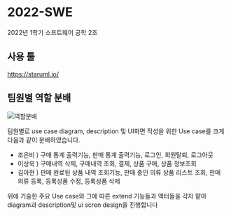 # 2022-SWE
2022년 1학기 소프트웨어 공학 2조   
  
사용 툴
--
https://staruml.io/  


팀원별 역할 분배
---
![역할분배](https://user-images.githubusercontent.com/51940808/166106743-4ef52333-0106-473d-acb2-e75955f3b43d.png)  

팀원별로 use case diagram, description 및 UI화면 작성을 위한 Use case를 크게 다음과 같이 분배하였습니다.  
* 조은비 ) 구매 통계 출력기능, 판매 통계 출력기능, 로그인, 회원탈퇴, 로그아웃  
* 이상욱 ) 구매내역 삭제, 구매내역 조회, 결제, 상품 구매, 상품 정보조회  
* 김아현 ) 판매 완료된 상품 내역 조회기능, 판매 중인 의류 상품 리스트 조회, 판매 의류 등록, 등록상품 수정, 등록상품 삭제    

위에 기술한 주요 Use case와 그에 따른 extend 기능들과 액터들을 각자 맡아 diagram과 description및 ui scren design을 진행합니다
